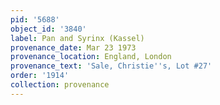 ```yaml
---
pid: '5688'
object_id: '3840'
label: Pan and Syrinx (Kassel)
provenance_date: Mar 23 1973
provenance_location: England, London
provenance_text: 'Sale, Christie''s, Lot #27'
order: '1914'
collection: provenance
---
```

